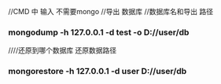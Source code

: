 //CMD 中 输入 不需要mongo
//导出 数据库
//数据库名和导出 路径
### mongodump -h 127.0.0.1 -d test -o D://user/db
////还原到哪个数据库 还原数据路径
### mongorestore -h 127.0.0.1 -d user D://user/db
